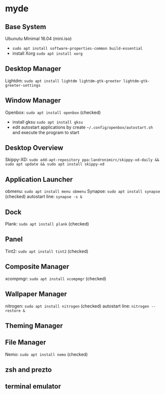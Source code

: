 # myde
## Base System
Ubunutu Minimal 16.04 (mini.iso)
* `sudo apt install software-properties-common build-essential`
* install Xorg `sudo apt install xorg`

## Desktop Manager
Lightdm: `sudo apt install lightdm lightdm-gtk-greeter lightdm-gtk-greeter-settings`

## Window Manager
Openbox: `sudo apt install openbox` (checked)
* install gksu `sudo apt install gksu`
* edit autostart applications by create `~/.config/openbox/autostart.sh` and execute the program to start

## Desktop Overview
Skippy-XD: `sudo add-apt-repository ppa:landronimirc/skippy-xd-daily && sudo apt update && sudo apt install skippy-xd`

## Application Launcher
obmenu: `sudo apt install menu obmenu`
Synapse: `sudo apt install synapse` (checked)
autostart line: `synapse -s &` 

## Dock
Plank: `sudo apt install plank` (checked)

## Panel
Tint2: `sudo apt install tint2` (checked)

## Composite Manager
xcompmgr: `sudo apt install xcompmgr` (checked)

## Wallpaper Manager
nitrogen: `sudo apt install nitrogen` (checked)
autostart line: `nitrogen --restore &`

## Theming Manager

## File Manager
Nemo: `sudo apt install nemo` (checked)

## zsh and prezto

## terminal emulator
